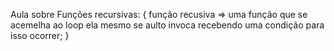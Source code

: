 Aula sobre Funções recursivas: {
    função recusiva => uma função que se acemelha ao 
    loop ela mesmo se aulto invoca recebendo uma condição para isso ocorrer;
}